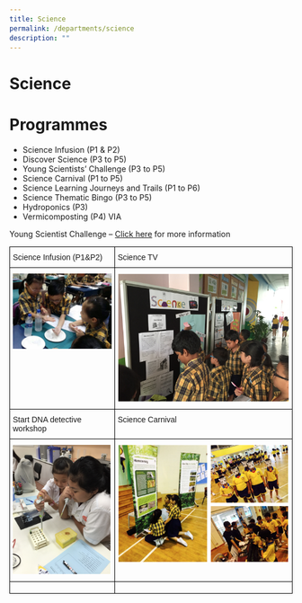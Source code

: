 ```yaml
---
title: Science
permalink: /departments/science
description: ""
---
```

# Science
# Programmes
* Science Infusion (P1 &amp; P2)
* Discover Science (P3 to P5)
* Young Scientists’ Challenge (P3 to P5)
* Science Carnival (P1 to P5)
* Science Learning Journeys and Trails (P1 to P6)
* Science Thematic Bingo (P3 to P5)
* Hydroponics (P3)
* Vermicomposting (P4) VIA

Young Scientist Challenge – [Click here](https://drive.google.com/drive/folders/1I2pJ5tZKYyVg2cE-DPre_Qeu6m7U4KTw) for more information

<style type="text/css">
.tg  {border-collapse:collapse;border-spacing:0;}
.tg td{border-color:black;border-style:solid;border-width:1px;font-family:Arial, sans-serif;font-size:14px;
  overflow:hidden;padding:10px 5px;word-break:normal;}
.tg th{border-color:black;border-style:solid;border-width:1px;font-family:Arial, sans-serif;font-size:14px;
  font-weight:normal;overflow:hidden;padding:10px 5px;word-break:normal;}
.tg .tg-0lax{text-align:left;vertical-align:top}
</style>
<table class="tg">
<thead>
  <tr>
    <th class="tg-0lax">Science Infusion (P1&amp;P2)</th>
    <th class="tg-0lax">Science TV</th>
  </tr>
</thead>
<tbody>
  <tr>
    <td class="tg-0lax"><img src="/images/student%204.png">
    </td><td class="tg-0lax"><img src="/images/student%205.png"></td>
  </tr>
  <tr>
    <td class="tg-0lax">Start DNA detective workshop</td>
    <td class="tg-0lax">Science Carnival</td>
  </tr>
  <tr>
    <td class="tg-0lax"><img src="/images/student%206.png"> </td>
    <td class="tg-0lax"><img src="/images/student%207.png">
  </td></tr>
  <tr>
    <td class="tg-0lax"></td>
    <td class="tg-0lax"></td>
  </tr>
</tbody>
</table>


